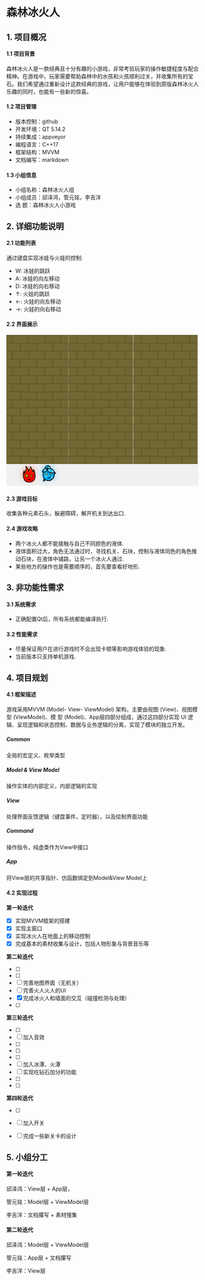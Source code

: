 # 森林冰火人

## 1. 项目概况

#### 1.1 项目背景

森林冰火人是一款经典且十分有趣的小游戏，非常考验玩家的操作敏捷程度与配合精神。在游戏中，玩家需要帮助森林中的水孩和火孩顺利过关，并收集所有的宝石。我们希望通过重新设计这款经典的游戏，让用户能够在体验到原版森林冰火人乐趣的同时，也能有一些新的惊喜。

#### 1.2 项目管理

- 版本控制：github
- 开发环境：QT 5.14.2
- 持续集成：appveyor
- 编程语言：C++17
- 框架结构：MVVM
- 文档编写：markdown

#### 1.3 小组信息

- 小组名称：森林冰火人组
- 小组成员：邱泽鸿，管元铭，李吉洋
- 选       题：森林冰火人小游戏



## 2. 详细功能说明

#### 2.1 功能列表

通过键盘实现冰娃与火娃的控制: 

- W: 冰娃的跳跃
- A: 冰娃的向左移动
- D: 冰娃的向右移动
- ↑: 火娃的跳跃
- ←: 火娃的向左移动
- →: 火娃的向右移动

#### 2.2 界面展示

![avatar](../src/view_demo.png)



#### 2.3 游戏目标

收集各种元素石头，躲避障碍，解开机关到达出口.

#### 2.4 游戏攻略

- 两个冰火人都不能接触与自己不同颜色的液体.
- 液体面积过大，角色无法通过时，寻找机关、石块，控制与液体同色的角色推动石块，在液体中铺路，让另一个冰火人通过.
- 某些地方的操作也是需要顺序的，首先要查看好地形.



## **3. 非功能性需求**

#### 3.1 系统需求

- 正确配置Qt后，所有系统都能编译执行.

#### 3.2 性能需求

- 尽量保证用户在进行游戏时不会出现卡顿等影响游戏体验的现象.
- 当前版本只支持单机游戏.



## 4. 项目规划

#### 4.1 框架描述

游戏采用MVVM (Model- View- ViewModel) 架构，主要由视图 (View)、视图模型 (ViewModel)、模 型 (Model)、App层四部分组成，通过这四部分实现 UI 逻辑、呈现逻辑和状态控制、数据与业务逻辑的分离，实现了模块的独立开发。

##### Common

全局的宏定义、枚举类型

##### Model & View Model

操作实体的内部定义，内部逻辑的实现

##### View

处理界面反馈逻辑（键盘事件，定时器），以及绘制界面功能

##### Command

操作指令，纯虚类作为View中接口

##### App

将View层的共享指针、仿函数绑定到Model&View Model上



#### 4.2 实现过程

**第一轮迭代**

- [x] 实现MVVM框架的搭建
- [x] 实现主窗口
- [x] 实现冰火人在地面上的移动控制
- [x] 完成基本的素材收集与设计，包括人物形象与背景音乐等

**第二轮迭代**

- [ ] 
- [ ] 
- [ ] 完善地图界面（无机关）
- [ ] 完善火人火人的UI
- [x] 完成冰火人和墙面的交互（碰撞检测与处理）
- [ ] 

**第三轮迭代**

- [ ] 
- [ ] 加入音效
- [ ] 
- [ ] 
- [ ] 
- [ ] 加入冰潭、火潭
- [ ] 实现吃钻石加分的功能
- [ ] 
- [ ] 

**第四轮迭代**

- [ ] 
- [ ] 加入开关
- [ ] 完成一些新关卡的设计





## 5. 小组分工

#### 第一轮迭代

邱泽鸿：View层 + App层，

管元铭：Model层 + ViewModel层

李吉洋：文档攥写 + 素材搜集

#### 第二轮迭代

邱泽鸿：Model层 + ViewModel层

管元铭：App层 + 文档攥写

李吉洋：View层

